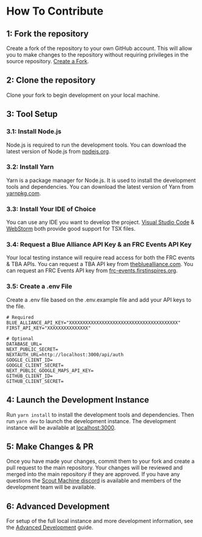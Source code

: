 # How To Contribute

## 1: Fork the repository
Create a fork of the repository to your own GitHub account. This will allow you to make changes to the repository 
without requiring privileges in the source repository. [Create a Fork](https://github.com/gryphonmachine/machine/fork).

## 2: Clone the repository
Clone your fork to begin development on your local machine.

## 3: Tool Setup
### 3.1: Install Node.js
Node.js is required to run the development tools. You can download the latest version of Node.js from 
[nodejs.org](https://nodejs.org/en/).
### 3.2: Install Yarn
Yarn is a package manager for Node.js. It is used to install the development tools and dependencies. You can download 
the latest version of Yarn from [yarnpkg.com](https://yarnpkg.com/).
### 3.3: Install Your IDE of Choice
You can use any IDE you want to develop the project. [Visual Studio Code](https://code.visualstudio.com/) & 
[WebStorm](https://www.jetbrains.com/webstorm/) both provide good support for TSX files.
### 3.4: Request a Blue Alliance API Key & an FRC Events API Key
Your local testing instance will require read access for both the FRC events & TBA APIs. You can request a TBA API key 
from [thebluealliance.com](https://www.thebluealliance.com/request/apiwrite). You can request an FRC Events API key 
from [frc-events.firstinspires.org](https://frc-events.firstinspires.org/services/API).
### 3.5: Create a .env File
Create a .env file based on the .env.example file and add your API keys to the file. 

```dotenv
# Required
BLUE_ALLIANCE_API_KEY="XXXXXXXXXXXXXXXXXXXXXXXXXXXXXXXXXXXXXXXX"
FIRST_API_KEY="XXXXXXXXXXXXXXX"

# Optional
DATABASE_URL=
NEXT_PUBLIC_SECRET=
NEXTAUTH_URL=http://localhost:3000/api/auth
GOOGLE_CLIENT_ID=
GOOGLE_CLIENT_SECRET=
NEXT_PUBLIC_GOOGLE_MAPS_API_KEY=
GITHUB_CLIENT_ID=
GITHUB_CLIENT_SECRET=
```

## 4: Launch the Development Instance
Run `yarn install` to install the development tools and dependencies. Then run `yarn dev` to launch the development 
instance. The development instance will be available at [localhost:3000](http://localhost:3000/).

## 5: Make Changes & PR
Once you have made your changes, commit them to your fork and create a pull request to the main repository. Your changes
will be reviewed and merged into the main repository if they are approved. If you have any questions the 
[Scout Machine discord](https://discord.com/invite/yYtc8gpsXK) is available and members of the development team will be
available.

## 6: Advanced Development
For setup of the full local instance and more development information, see the 
[Advanced Development](docs/advanced-development.md) guide.
